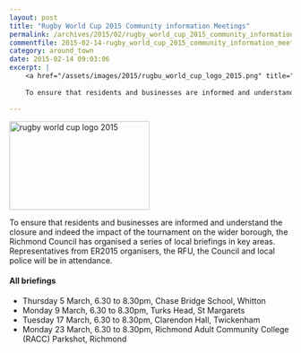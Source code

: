 ```yaml
---
layout: post
title: "Rugby World Cup 2015 Community information Meetings"
permalink: /archives/2015/02/rugby_world_cup_2015_community_information_meeting.html
commentfile: 2015-02-14-rugby_world_cup_2015_community_information_meeting
category: around_town
date: 2015-02-14 09:03:06
excerpt: |
    <a href="/assets/images/2015/rugbu_world_cup_logo_2015.png" title="See larger version of - rugbu world cup logo 2015"><img src="/assets/images/2015/rugbu_world_cup_logo_2015_thumb.png" width="150" height="95" alt="rugby world cup logo 2015" class="right" /></a>
    
    To ensure that residents and businesses are informed and understand the closure and indeed the impact of the tournament on the wider borough, the Richmond Council has organised a series of local briefings in key areas. Representatives from ER2015 organisers, the RFU, the Council and local police will be in attendance.

---
```


<a href="/assets/images/2015/rugbu_world_cup_logo_2015.png" title="See larger version of - rugbu world cup logo 2015"><img src="/assets/images/2015/rugbu_world_cup_logo_2015_thumb.png" width="250" height="158" alt="rugby world cup logo 2015" class="right" /></a>

To ensure that residents and businesses are informed and understand the closure and indeed the impact of the tournament on the wider borough, the Richmond Council has organised a series of local briefings in key areas. Representatives from ER2015 organisers, the RFU, the Council and local police will be in attendance.

#### All briefings

-   Thursday 5 March, 6.30 to 8.30pm, Chase Bridge School, Whitton
-   Monday 9 March, 6.30 to 8.30pm, Turks Head, St Margarets
-   Tuesday 17 March, 6.30 to 8.30pm, Clarendon Hall, Twickenham
-   Monday 23 March, 6.30 to 8.30pm, Richmond Adult Community College (RACC) Parkshot, Richmond
